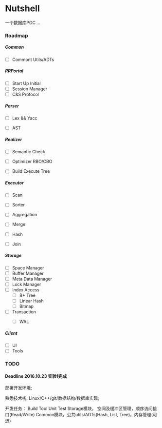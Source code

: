 # __Nutshell__

一个数据库POC ...

### __Roadmap__
##### __Common__  
- [ ] Commont Utils/ADTs

##### __RRPortal__  
- [ ] Start Up Initial
- [ ] Session Manager
- [ ] C&S Protocol

##### __Parser__  
- [ ] Lex && Yacc
- [ ] AST


##### __Realizer__  
- [ ] Semantic Check
- [ ] Optimizer RBO/CBO
- [ ] Build Execute Tree


##### __Executor__  
- [ ] Scan
- [ ] Sorter 
- [ ] Aggregation
- [ ] Merge 
- [ ] Hash
- [ ] Join


##### __Storage__  
- [ ] Space Manager
- [ ] Buffer Manager
- [ ] Meta Data Manager
- [ ] Lock Manager
- [ ] Index Access
    - [ ] B+ Tree
    - [ ] Linear Hash
    - [ ] Bitmap
- [ ] Transaction
	- [ ] WAL


##### __Client__  
- [ ] UI
- [ ] Tools

### __TODO__

#### Deadline 2016.10.23 实验1完成

部署开发环境;

熟悉技术栈:
Linux/C++/git/数据结构/数据库实现;

开发任务：
Build Tool
Unit Test
Storage模块， 空间及缓冲区管理，顺序访问接口(Read/Write)
Common模块，公共utils/ADTs(Hash, List, Tree)，内存管理(可选)



